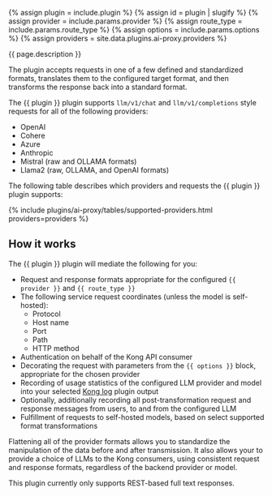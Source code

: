 {% assign plugin = include.plugin %}
{% assign id = plugin | slugify %}
{% assign provider = include.params.provider %}
{% assign route_type = include.params.route_type %}
{% assign options = include.params.options %}
{% assign providers = site.data.plugins.ai-proxy.providers %}


{{ page.description }}

The plugin accepts requests in one of a few defined and standardized formats, translates them to the configured target format, and then transforms the response back into a standard format.

<!-- if_version lte:3.6.x -->
The {{ plugin }} plugin supports `llm/v1/chat` and `llm/v1/completions` style requests for all of the following providers:
* OpenAI
* Cohere
* Azure
* Anthropic
* Mistral (raw and OLLAMA formats)
* Llama2 (raw, OLLAMA, and OpenAI formats)
<!-- endif_version -->
<!-- if_version gte:3.7.x -->
The following table describes which providers and requests the {{ plugin }} plugin supports:

{% include plugins/ai-proxy/tables/supported-providers.html providers=providers %}

## How it works

The {{ plugin }} plugin will mediate the following for you:

* Request and response formats appropriate for the configured `{{ provider }}` and `{{ route_type }}`
* The following service request coordinates (unless the model is self-hosted):
  * Protocol
  * Host name
  * Port
  * Path
  * HTTP method
* Authentication on behalf of the Kong API consumer
* Decorating the request with parameters from the `{{ options }}` block, appropriate for the chosen provider
* Recording of usage statistics of the configured LLM provider and model into your selected [Kong log](/hub/?category=logging) plugin output
* Optionally, additionally recording all post-transformation request and response messages from users, to and from the configured LLM
* Fulfillment of requests to self-hosted models, based on select supported format transformations

Flattening all of the provider formats allows you to standardize the manipulation of the data before and after transmission. It also allows your to provide a choice of LLMs to the Kong consumers, using consistent request and response formats, regardless of the backend provider or model.

This plugin currently only supports REST-based full text responses.
